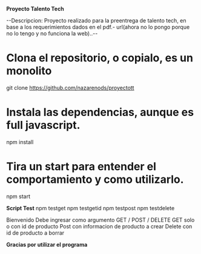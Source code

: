 **Proyecto Talento Tech**

--Descripcion: Proyecto realizado para la preentrega de talento tech, en base a los requerimientos dados en el pdf.-
url(ahora no lo pongo porque no lo tengo y no funciona la web)..--

# Clona el repositorio, o copialo, es un monolito
git clone https://github.com/nazarenods/proyectott

# Instala las dependencias, aunque es full javascript.
npm install

# Tira un start para entender el comportamiento y como utilizarlo.
npm start

**Script Test** 
npm testget
npm testgetid
npm testpost
npm testdelete

Bienvenido
Debe ingresar como argumento GET / POST / DELETE
GET solo o con id de producto
Post con informacion de producto a crear
Delete con id de producto a borrar

**Gracias por utilizar el programa**
